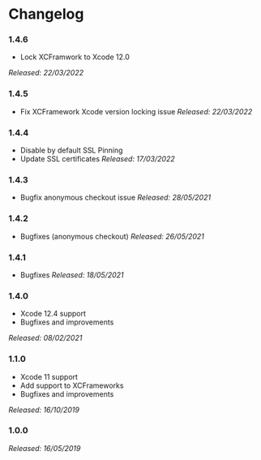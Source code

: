 # Changelog

### 1.4.6
* Lock XCFramwork to Xcode 12.0

*Released: 22/03/2022*

### 1.4.5
* Fix XCFramework Xcode version locking issue
*Released: 22/03/2022*

### 1.4.4
* Disable by default SSL Pinning
* Update SSL certificates 
*Released: 17/03/2022*

### 1.4.3
* Bugfix anonymous checkout issue
*Released: 28/05/2021*

### 1.4.2
* Bugfixes (anonymous checkout)
*Released: 26/05/2021*

### 1.4.1
* Bugfixes
*Released: 18/05/2021*

### 1.4.0
* Xcode 12.4 support
* Bugfixes and improvements

*Released: 08/02/2021*

### 1.1.0
* Xcode 11 support
* Add support to XCFrameworks
* Bugfixes and improvements

*Released: 16/10/2019*

### 1.0.0
*Released: 16/05/2019*
